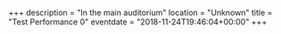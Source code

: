 +++
description = "In the main auditorium"
location = "Unknown"
title = "Test Performance 0"
eventdate = "2018-11-24T19:46:04+00:00"
+++
